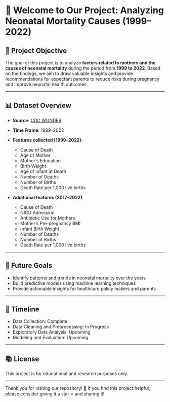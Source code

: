 # 👶 Welcome to Our Project: Analyzing Neonatal Mortality Causes (1999–2022)

## 🌟 Project Objective
The goal of this project is to analyze **factors related to mothers and the causes of neonatal mortality** during the period from **1999 to 2022**. Based on the findings, we aim to draw valuable insights and provide recommendations for expectant parents to reduce risks during pregnancy and improve neonatal health outcomes.

---

## 📊 Dataset Overview

- **Source**: [CDC WONDER](https://wonder.cdc.gov)  
- **Time Frame**: 1999–2022  
- **Features collected (1999–2022)**:
  - Cause of Death  
  - Age of Mother  
  - Mother’s Education  
  - Birth Weight  
  - Age of Infant at Death  
  - Number of Deaths  
  - Number of Births  
  - Death Rate per 1,000 live births

- **Additional features (2017–2022)**:
  - Cause of Death  
  - NICU Admission  
  - Antibiotic Use for Mothers  
  - Mother’s Pre-pregnancy BMI  
  - Infant Birth Weight  
  - Number of Deaths  
  - Number of Births  
  - Death Rate per 1,000 live births

---

## 🚀 Future Goals
- Identify patterns and trends in neonatal mortality over the years
- Build predictive models using machine learning techniques
- Provide actionable insights for healthcare policy makers and parents

---

## 📅 Timeline
- Data Collection: Complete
- Data Cleaning and Preprocessing: In Progress
- Exploratory Data Analysis: Upcoming
- Modeling and Evaluation: Upcoming

---

## 📚 License
This project is for educational and research purposes only.

---

Thank you for visiting our repository! 🙏 If you find this project helpful, please consider giving it a star ⭐ and sharing it!
